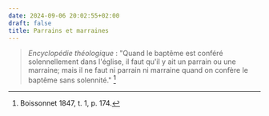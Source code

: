 ```yaml
---
date: 2024-09-06 20:02:55+02:00
draft: false
title: Parrains et marraines
---
```





> *Encyclopédie théologique* : "Quand le baptême est conféré solennellement dans l'église, il faut qu'il y ait un parrain ou une marraine; mais il ne faut ni parrain ni marraine quand on confère le baptême sans solennité." [^1]

[^1]: Boissonnet 1847, t. 1, p. 174.


